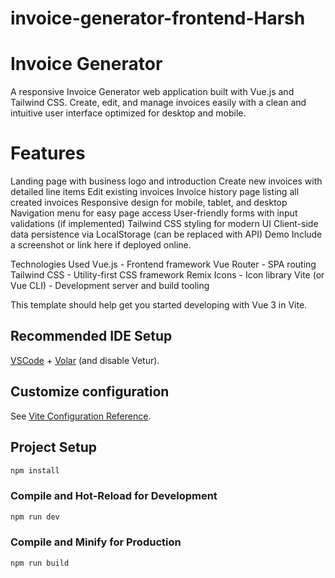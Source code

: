 # invoice-generator-frontend-Harsh

# Invoice Generator           
A responsive Invoice Generator web application built with Vue.js and Tailwind CSS. Create, edit, and manage invoices easily with a clean and intuitive user interface optimized for desktop and mobile.

# Features          
Landing page with business logo and introduction
Create new invoices with detailed line items
Edit existing invoices
Invoice history page listing all created invoices
Responsive design for mobile, tablet, and desktop
Navigation menu for easy page access
User-friendly forms with input validations (if implemented)
Tailwind CSS styling for modern UI
Client-side data persistence via LocalStorage (can be replaced with API)
Demo
Include a screenshot or link here if deployed online.

Technologies Used
Vue.js - Frontend framework
Vue Router - SPA routing
Tailwind CSS - Utility-first CSS framework
Remix Icons - Icon library
Vite (or Vue CLI) - Development server and build tooling

This template should help get you started developing with Vue 3 in Vite.

## Recommended IDE Setup

[VSCode](https://code.visualstudio.com/) + [Volar](https://marketplace.visualstudio.com/items?itemName=Vue.volar) (and disable Vetur).

## Customize configuration

See [Vite Configuration Reference](https://vite.dev/config/).

## Project Setup

```sh
npm install
```

### Compile and Hot-Reload for Development

```sh
npm run dev
```

### Compile and Minify for Production

```sh
npm run build
```
